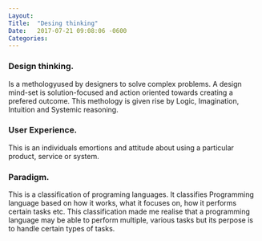```yaml
---
Layout:	
Title:	"Desing thinking"
Date:	2017-07-21 09:08:06 -0600
Categories:	
---
```


### Design thinking.
Is a methologyused by designers to solve complex problems.
A design mind-set is solution-focused and action oriented towards creating a prefered outcome.
This methology is given rise by Logic, Imagination, Intuition and Systemic reasoning.

### User Experience.

This is an individuals emortions and attitude about using a particular product, service or system.

### Paradigm.
This is a classification of programing languages. It classifies Programming language based on how it works, what it focuses on, how it performs certain tasks etc.
This classification made me realise that a programming language may be able to perform multiple, various tasks but its perpose is to handle certain types of tasks.    

